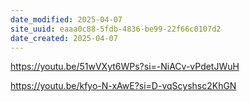 ```yaml
---
date_modified: 2025-04-07
site_uuid: eaaa0c88-5fdb-4836-be99-22f66c0107d2
date_created: 2025-04-07
---
```


https://youtu.be/51wVXyt6WPs?si=-NiACv-vPdetJWuH

https://youtu.be/kfyo-N-xAwE?si=D-vqScyshsc2KhGN